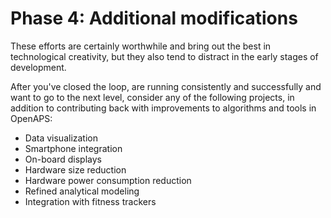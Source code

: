 # Phase 4: Additional modifications

These efforts are certainly worthwhile and bring out the best in technological creativity, but they also tend to distract in the early stages of development.

After you've closed the loop, are running consistently and successfully and want to go to the next level, consider any of the following projects, in addition to contributing back with improvements to algorithms and tools in OpenAPS:

* Data visualization
* Smartphone integration
* On-board displays
* Hardware size reduction
* Hardware power consumption reduction
* Refined analytical modeling
* Integration with fitness trackers

